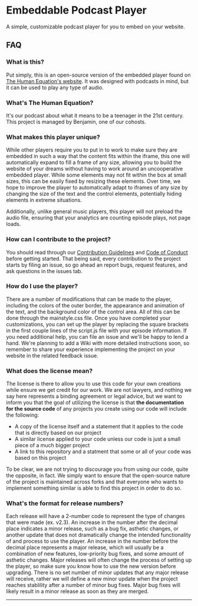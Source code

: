 # Embeddable Podcast Player
A simple, customizable podcast player for you to embed on your website.

## FAQ

### What is this?
Put simply, this is an open-source version of the embedded player found on [The Human Equation's website](https://rebrand.ly/human-equation). It was designed with podcasts in mind, but it can be used to play any type of audio.

### What's The Human Equation?
It's our podcast about what it means to be a teenager in the 21st century. This project is managed by Benjamin, one of our cohosts.

### What makes this player unique?
While other players require you to put in to work to make sure they are embedded in such a way that the content fits within the iframe, this one will automatically expand to fill a frame of any size, allowing you to build the website of your dreams without having to work around an uncooperative embedded player. While some elements may not fit within the box at small sizes, this can be easily fixed by resizing these elements. Over time, we hope to improve the player to automatically adapt to iframes of any size by changing the size of the text and the control elements, potentially hiding elements in extreme situations.

Additionally, unlike general music players, this player will not preload the audio file, ensuring that your analytics are counting episode plays, not page loads.

### How can I contribute to the project?
You should read through our [Contribution Guidelines](.github/CONTRIBUTING.md) and [Code of Conduct](.github/CODE_OF_CONDUCT.md) before getting started. That being said, every contribution to the project starts by filing an issue, so go ahead an report bugs, request features, and ask questions in the issues tab.

### How do I use the player?
There are a number of modifications that can be made to the player, including the colors of the outer border, the appearance and animation of the text, and the background color of the control area. All of this can be done through the mainstyle.css file. Once you have completed your customizations, you can set up the player by replacing the square brackets in the first couple lines of the script.js file with your episode information. If you need additional help, you can file an issue and we'll be happy to lend a hand. We're planning to add a Wiki with more detailed instructions soon, so remember to share your experience implementing the project on your website in the related feedback issue.

### What does the license mean?
The license is there to allow you to use this code for your own creations while ensure we get credit for our work. We are not lawyers, and nothing we say here represents a binding agreement or legal advice, but we want to inform you that the goal of utilizing the license is that **the documentation for the source code** of any projects you create using our code will include the following:

- A copy of the license itself and a statement that it applies to the code that is directly based on our project
- A similar license applied to your code unless our code is just a small piece of a much bigger project
- A link to this repository and a statment that some or all of your code was based on this project

To be clear, we are not trying to discourage you from using our code, quite the opposite, in fact. We simply want to ensure that the open-source nature of the project is maintained across forks and that everyone who wants to implement something similar is able to find this project in order to do so.

### What's the format for release numbers?
Each release will have a 2-number code to represent the type of changes that were made (ex. v2.3). An increase in the number after the decimal place indicates a minor release, such as a bug fix, asthetic changes, or another update that does not dramatically change the intended functionality of and process to use the player. An increase in the number before the decimal place represents a major release, which will usually be a combination of new features, low-priority bug fixes, and some amount of asthetic changes. Major releases will often change the process of setting up the player, so make sure you know how to use the new version before upgrading. There is no set number of minor updates that any major release will receive, rather we will define a new minor update when the project reaches stablility after a number of minor bug fixes. Major bug fixes will likely result in a minor release as soon as they are merged.

---
